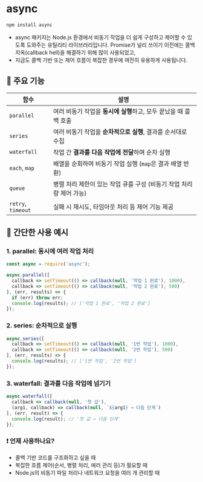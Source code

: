 # async


```bash
npm install async
```

- async 패키지는 Node.js 환경에서 비동기 작업을 더 쉽게 구성하고 제어할 수 있도록 도와주는 유틸리티 라이브러리입니다. Promise가 널리 쓰이기 이전에는 콜백 지옥(callback hell)을 해결하기 위해 많이 사용되었고, 
- 지금도 콜백 기반 또는 제어 흐름이 복잡한 경우에 여전히 유용하게 사용됩니다.


## 🔧 주요 기능
| 함수               | 설명                                                                 |
|--------------------|----------------------------------------------------------------------|
| `parallel`         | 여러 비동기 작업을 **동시에 실행**하고, 모두 끝났을 때 콜백 호출         |
| `series`           | 여러 비동기 작업을 **순차적으로 실행**, 결과를 순서대로 수집              |
| `waterfall`        | 작업 간 **결과를 다음 작업에 전달**하며 순차 실행                         |
| `each`, `map`      | 배열을 순회하며 비동기 작업 실행 (`map`은 결과 배열 반환)                |
| `queue`            | 병렬 처리 제한이 있는 작업 큐를 구성 (비동기 작업 처리량 제어 가능)       |
| `retry`, `timeout` | 실패 시 재시도, 타임아웃 처리 등 제어 기능 제공                           |


## 🧪 간단한 사용 예시
### 1. parallel: 동시에 여러 작업 처리
```jsx
const async = require('async');

async.parallel([
  callback => setTimeout(() => callback(null, '작업 1 완료'), 1000),
  callback => setTimeout(() => callback(null, '작업 2 완료'), 500)
], (err, results) => {
  if (err) throw err;
  console.log(results); // ['작업 1 완료', '작업 2 완료']
});
```

### 2. series: 순차적으로 실행
```jsx
async.series([
  callback => setTimeout(() => callback(null, '1번 작업'), 1000),
  callback => setTimeout(() => callback(null, '2번 작업'), 500)
], (err, results) => {
  console.log(results); // ['1번 작업', '2번 작업']
});
```

### 3. waterfall: 결과를 다음 작업에 넘기기
```jsx
async.waterfall([
  callback => callback(null, '첫 값'),
  (arg1, callback) => callback(null, `${arg1} → 다음 단계`)
], (err, result) => {
  console.log(result); // '첫 값 → 다음 단계'
});
```

### ❗ 언제 사용하나요?
- 콜백 기반 코드를 구조화하고 싶을 때
- 복잡한 흐름 제어(순서, 병렬 처리, 에러 관리 등)가 필요할 때
- Node.js의 비동기 파일 처리나 네트워크 요청을 여러 개 관리할 때
